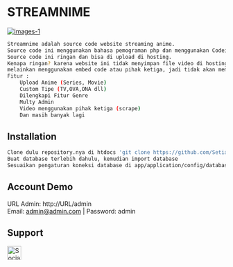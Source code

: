 # STREAMNIME
<a href="https://github.com/Setiawan007/"><img src="https://raw.githubusercontent.com/Setiawan007/STREAMNIME/main/preview.png" alt="images-1" border="0"></a>

```bash
Streamnime adalah source code website streaming anime. 
Source code ini menggunakan bahasa pemograman php dan menggunakan Codeigniter3. 
Source code ini ringan dan bisa di upload di hosting.
Kenapa ringan? karena website ini tidak menyimpan file video di hosting, 
melainkan menggunakan embed code atau pihak ketiga, jadi tidak akan membebani hosting kita.
Fitur : 
    Upload Anime (Series, Movie)
    Custom Tipe (TV,OVA,ONA dll)
    Dilengkapi Fitur Genre
    Multy Admin
    Video menggunakan pihak ketiga (scrape)
    Dan masih banyak lagi
```

## Installation

```bash
Clone dulu repository.nya di htdocs 'git clone https://github.com/Setiawan007/STREAMNIME.git'
Buat database terlebih dahulu, kemudian import database
Sesuaikan pengaturan koneksi database di app/application/config/database.php
```
## Account Demo
URL Admin: http://URL/admin
<br>Email: admin@admin.com | Password: admin

## Support
<a href="https://sociabuzz.com/setiawan007/support" target="_blank"><img src="https://img.shields.io/badge/Buy_Me_A_Coffee-FFDD00?style=for-the-badge&logo=buy-me-a-coffee&logoColor=black" height="32px" alt="Sociabuzz"></a>
